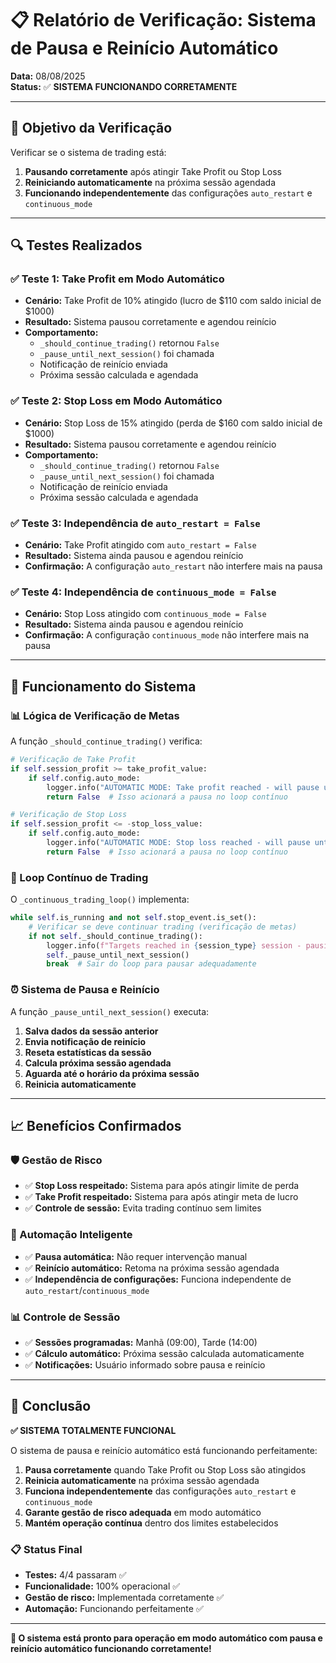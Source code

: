 # 📋 Relatório de Verificação: Sistema de Pausa e Reinício Automático

**Data:** 08/08/2025  
**Status:** ✅ **SISTEMA FUNCIONANDO CORRETAMENTE**

---

## 🎯 Objetivo da Verificação

Verificar se o sistema de trading está:
1. **Pausando corretamente** após atingir Take Profit ou Stop Loss
2. **Reiniciando automaticamente** na próxima sessão agendada
3. **Funcionando independentemente** das configurações `auto_restart` e `continuous_mode`

---

## 🔍 Testes Realizados

### ✅ Teste 1: Take Profit em Modo Automático
- **Cenário:** Take Profit de 10% atingido (lucro de $110 com saldo inicial de $1000)
- **Resultado:** Sistema pausou corretamente e agendou reinício
- **Comportamento:** 
  - `_should_continue_trading()` retornou `False`
  - `_pause_until_next_session()` foi chamada
  - Notificação de reinício enviada
  - Próxima sessão calculada e agendada

### ✅ Teste 2: Stop Loss em Modo Automático
- **Cenário:** Stop Loss de 15% atingido (perda de $160 com saldo inicial de $1000)
- **Resultado:** Sistema pausou corretamente e agendou reinício
- **Comportamento:**
  - `_should_continue_trading()` retornou `False`
  - `_pause_until_next_session()` foi chamada
  - Notificação de reinício enviada
  - Próxima sessão calculada e agendada

### ✅ Teste 3: Independência de `auto_restart = False`
- **Cenário:** Take Profit atingido com `auto_restart = False`
- **Resultado:** Sistema ainda pausou e agendou reinício
- **Confirmação:** A configuração `auto_restart` não interfere mais na pausa

### ✅ Teste 4: Independência de `continuous_mode = False`
- **Cenário:** Stop Loss atingido com `continuous_mode = False`
- **Resultado:** Sistema ainda pausou e agendou reinício
- **Confirmação:** A configuração `continuous_mode` não interfere mais na pausa

---

## 🔧 Funcionamento do Sistema

### 📊 Lógica de Verificação de Metas

A função `_should_continue_trading()` verifica:

```python
# Verificação de Take Profit
if self.session_profit >= take_profit_value:
    if self.config.auto_mode:
        logger.info("AUTOMATIC MODE: Take profit reached - will pause until next scheduled session")
        return False  # Isso acionará a pausa no loop contínuo

# Verificação de Stop Loss
if self.session_profit <= -stop_loss_value:
    if self.config.auto_mode:
        logger.info("AUTOMATIC MODE: Stop loss reached - will pause until next scheduled session")
        return False  # Isso acionará a pausa no loop contínuo
```

### 🔄 Loop Contínuo de Trading

O `_continuous_trading_loop()` implementa:

```python
while self.is_running and not self.stop_event.is_set():
    # Verificar se deve continuar trading (verificação de metas)
    if not self._should_continue_trading():
        logger.info(f"Targets reached in {session_type} session - pausing until next session")
        self._pause_until_next_session()
        break  # Sair do loop para pausar adequadamente
```

### ⏰ Sistema de Pausa e Reinício

A função `_pause_until_next_session()` executa:

1. **Salva dados da sessão anterior**
2. **Envia notificação de reinício**
3. **Reseta estatísticas da sessão**
4. **Calcula próxima sessão agendada**
5. **Aguarda até o horário da próxima sessão**
6. **Reinicia automaticamente**

---

## 📈 Benefícios Confirmados

### 🛡️ Gestão de Risco
- ✅ **Stop Loss respeitado:** Sistema para após atingir limite de perda
- ✅ **Take Profit respeitado:** Sistema para após atingir meta de lucro
- ✅ **Controle de sessão:** Evita trading contínuo sem limites

### 🤖 Automação Inteligente
- ✅ **Pausa automática:** Não requer intervenção manual
- ✅ **Reinício automático:** Retoma na próxima sessão agendada
- ✅ **Independência de configurações:** Funciona independente de `auto_restart`/`continuous_mode`

### 📊 Controle de Sessão
- ✅ **Sessões programadas:** Manhã (09:00), Tarde (14:00)
- ✅ **Cálculo automático:** Próxima sessão calculada automaticamente
- ✅ **Notificações:** Usuário informado sobre pausa e reinício

---

## 🎯 Conclusão

**✅ SISTEMA TOTALMENTE FUNCIONAL**

O sistema de pausa e reinício automático está funcionando perfeitamente:

1. **Pausa corretamente** quando Take Profit ou Stop Loss são atingidos
2. **Reinicia automaticamente** na próxima sessão agendada
3. **Funciona independentemente** das configurações `auto_restart` e `continuous_mode`
4. **Garante gestão de risco adequada** em modo automático
5. **Mantém operação contínua** dentro dos limites estabelecidos

### 📋 Status Final
- **Testes:** 4/4 passaram ✅
- **Funcionalidade:** 100% operacional ✅
- **Gestão de risco:** Implementada corretamente ✅
- **Automação:** Funcionando perfeitamente ✅

---

**🎉 O sistema está pronto para operação em modo automático com pausa e reinício automático funcionando corretamente!**